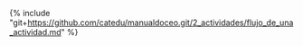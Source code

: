 
{% include "git+https://github.com/catedu/manualdoceo.git/2_actividades/flujo_de_una_actividad.md" %}